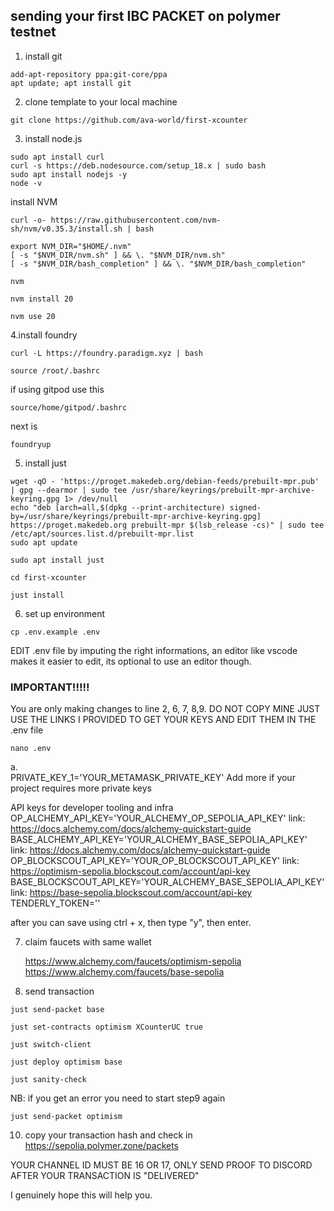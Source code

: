 
## sending your first IBC PACKET on polymer testnet

1. install git

```
add-apt-repository ppa:git-core/ppa
apt update; apt install git

```

2. clone template to your local machine

```
git clone https://github.com/ava-world/first-xcounter
```

3. install node.js

```
sudo apt install curl
curl -s https://deb.nodesource.com/setup_18.x | sudo bash
sudo apt install nodejs -y
node -v
```
install NVM

```
curl -o- https://raw.githubusercontent.com/nvm-sh/nvm/v0.35.3/install.sh | bash
```

```
export NVM_DIR="$HOME/.nvm"
[ -s "$NVM_DIR/nvm.sh" ] && \. "$NVM_DIR/nvm.sh"  
[ -s "$NVM_DIR/bash_completion" ] && \. "$NVM_DIR/bash_completion"

```

```
nvm
```

```
nvm install 20
```

```
nvm use 20
```

4.install foundry

```
curl -L https://foundry.paradigm.xyz | bash
```

```
source /root/.bashrc
```

if using gitpod use this 

```
source/home/gitpod/.bashrc
```


next is




```
foundryup
```

5. install just

```
wget -qO - 'https://proget.makedeb.org/debian-feeds/prebuilt-mpr.pub' | gpg --dearmor | sudo tee /usr/share/keyrings/prebuilt-mpr-archive-keyring.gpg 1> /dev/null
echo "deb [arch=all,$(dpkg --print-architecture) signed-by=/usr/share/keyrings/prebuilt-mpr-archive-keyring.gpg] https://proget.makedeb.org prebuilt-mpr $(lsb_release -cs)" | sudo tee /etc/apt/sources.list.d/prebuilt-mpr.list
sudo apt update
```

```
sudo apt install just
```

```
cd first-xcounter

just install
```

6. set up environment

```
cp .env.example .env
```



<l1>
EDIT .env file by imputing the right informations, an editor like vscode makes it easier to edit, its optional to use an editor though.
  <l1/>

### IMPORTANT!!!!!
You are only making changes to line 2, 6, 7, 8,9. DO NOT COPY MINE JUST USE THE LINKS I PROVIDED TO GET YOUR KEYS AND EDIT THEM IN THE .env file

```
nano .env
```


<l1>
  
a.   
PRIVATE_KEY_1='YOUR_METAMASK_PRIVATE_KEY'
 Add more if your project requires more private keys

 API keys for developer tooling and infra
OP_ALCHEMY_API_KEY='YOUR_ALCHEMY_OP_SEPOLIA_API_KEY' link: https://docs.alchemy.com/docs/alchemy-quickstart-guide
BASE_ALCHEMY_API_KEY='YOUR_ALCHEMY_BASE_SEPOLIA_API_KEY' link: https://docs.alchemy.com/docs/alchemy-quickstart-guide
OP_BLOCKSCOUT_API_KEY='YOUR_OP_BLOCKSCOUT_API_KEY' link: https://optimism-sepolia.blockscout.com/account/api-key
BASE_BLOCKSCOUT_API_KEY='YOUR_ALCHEMY_BASE_SEPOLIA_API_KEY'  link: https://base-sepolia.blockscout.com/account/api-key
TENDERLY_TOKEN=''

<l1/>


after you can save using ctrl + x, then type "y", then enter.


7. claim faucets with same wallet


   https://www.alchemy.com/faucets/optimism-sepolia
https://www.alchemy.com/faucets/base-sepolia


9. send transaction 

```
just send-packet base

```

```
just set-contracts optimism XCounterUC true
```

```
just switch-client
```

```
just deploy optimism base

```

```
just sanity-check

```

NB: if you get an error you need to start step9 again



```
just send-packet optimism

```

10. copy your transaction hash and check in https://sepolia.polymer.zone/packets



YOUR CHANNEL ID MUST BE 16 OR 17, ONLY SEND PROOF TO DISCORD AFTER YOUR TRANSACTION IS "DELIVERED"



<l1>I genuinely hope this will help you.<l1/>


  
